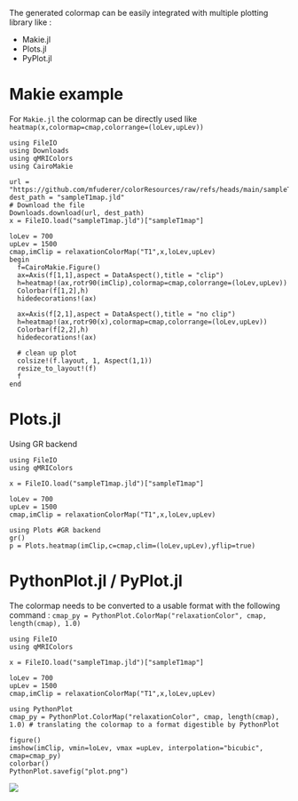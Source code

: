 The generated colormap can be easily integrated with multiple plotting library like :
- Makie.jl
- Plots.jl
- PyPlot.jl

# Makie example

For `Makie.jl` the colormap can be directly used like `heatmap(x,colormap=cmap,colorrange=(loLev,upLev))`

```@example 2
using FileIO
using Downloads
using qMRIColors
using CairoMakie

url = "https://github.com/mfuderer/colorResources/raw/refs/heads/main/sampleT1map.jld"
dest_path = "sampleT1map.jld"
# Download the file
Downloads.download(url, dest_path)
x = FileIO.load("sampleT1map.jld")["sampleT1map"]

loLev = 700
upLev = 1500
cmap,imClip = relaxationColorMap("T1",x,loLev,upLev)
begin
  f=CairoMakie.Figure()
  ax=Axis(f[1,1],aspect = DataAspect(),title = "clip")
  h=heatmap!(ax,rotr90(imClip),colormap=cmap,colorrange=(loLev,upLev))
  Colorbar(f[1,2],h)
  hidedecorations!(ax)

  ax=Axis(f[2,1],aspect = DataAspect(),title = "no clip")
  h=heatmap!(ax,rotr90(x),colormap=cmap,colorrange=(loLev,upLev))
  Colorbar(f[2,2],h)
  hidedecorations!(ax)

  # clean up plot
  colsize!(f.layout, 1, Aspect(1,1))
  resize_to_layout!(f)
  f
end
```


# Plots.jl

Using GR backend
```@example 3
using FileIO
using qMRIColors

x = FileIO.load("sampleT1map.jld")["sampleT1map"]

loLev = 700
upLev = 1500
cmap,imClip = relaxationColorMap("T1",x,loLev,upLev)

using Plots #GR backend
gr()
p = Plots.heatmap(imClip,c=cmap,clim=(loLev,upLev),yflip=true)
```

# PythonPlot.jl / PyPlot.jl
The colormap needs to be converted to a usable format with the following command : `cmap_py = PythonPlot.ColorMap("relaxationColor", cmap, length(cmap), 1.0)` 

```@example 4
using FileIO
using qMRIColors

x = FileIO.load("sampleT1map.jld")["sampleT1map"]

loLev = 700
upLev = 1500
cmap,imClip = relaxationColorMap("T1",x,loLev,upLev)

using PythonPlot
cmap_py = PythonPlot.ColorMap("relaxationColor", cmap, length(cmap), 1.0) # translating the colormap to a format digestible by PythonPlot

figure()
imshow(imClip, vmin=loLev, vmax =upLev, interpolation="bicubic", cmap=cmap_py)
colorbar()
PythonPlot.savefig("plot.png")
```
![](plot.png)